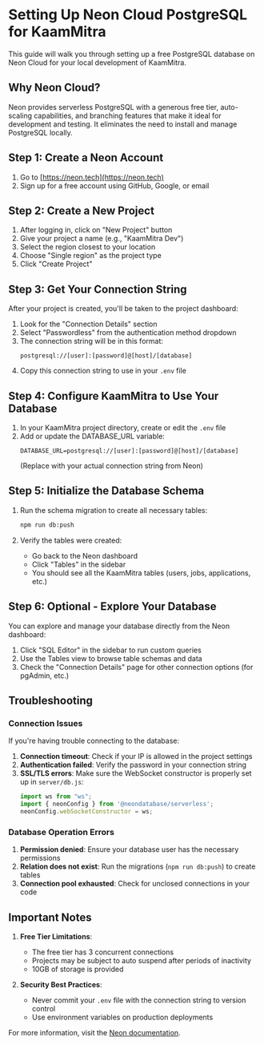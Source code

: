 # Setting Up Neon Cloud PostgreSQL for KaamMitra

This guide will walk you through setting up a free PostgreSQL database on Neon Cloud for your local development of KaamMitra.

## Why Neon Cloud?

Neon provides serverless PostgreSQL with a generous free tier, auto-scaling capabilities, and branching features that make it ideal for development and testing. It eliminates the need to install and manage PostgreSQL locally.

## Step 1: Create a Neon Account

1. Go to [https://neon.tech](https://neon.tech)
2. Sign up for a free account using GitHub, Google, or email

## Step 2: Create a New Project

1. After logging in, click on "New Project" button
2. Give your project a name (e.g., "KaamMitra Dev")
3. Select the region closest to your location
4. Choose "Single region" as the project type
5. Click "Create Project"

## Step 3: Get Your Connection String

After your project is created, you'll be taken to the project dashboard:

1. Look for the "Connection Details" section
2. Select "Passwordless" from the authentication method dropdown 
3. The connection string will be in this format:
   ```
   postgresql://[user]:[password]@[host]/[database]
   ```
4. Copy this connection string to use in your `.env` file

## Step 4: Configure KaamMitra to Use Your Database

1. In your KaamMitra project directory, create or edit the `.env` file
2. Add or update the DATABASE_URL variable:
   ```
   DATABASE_URL=postgresql://[user]:[password]@[host]/[database]
   ```
   (Replace with your actual connection string from Neon)

## Step 5: Initialize the Database Schema

1. Run the schema migration to create all necessary tables:
   ```bash
   npm run db:push
   ```

2. Verify the tables were created:
   - Go back to the Neon dashboard
   - Click "Tables" in the sidebar
   - You should see all the KaamMitra tables (users, jobs, applications, etc.)

## Step 6: Optional - Explore Your Database

You can explore and manage your database directly from the Neon dashboard:

1. Click "SQL Editor" in the sidebar to run custom queries
2. Use the Tables view to browse table schemas and data
3. Check the "Connection Details" page for other connection options (for pgAdmin, etc.)

## Troubleshooting

### Connection Issues

If you're having trouble connecting to the database:

1. **Connection timeout**: Check if your IP is allowed in the project settings
2. **Authentication failed**: Verify the password in your connection string
3. **SSL/TLS errors**: Make sure the WebSocket constructor is properly set up in `server/db.js`:
   ```javascript
   import ws from "ws";
   import { neonConfig } from '@neondatabase/serverless';
   neonConfig.webSocketConstructor = ws;
   ```

### Database Operation Errors

1. **Permission denied**: Ensure your database user has the necessary permissions
2. **Relation does not exist**: Run the migrations (`npm run db:push`) to create tables
3. **Connection pool exhausted**: Check for unclosed connections in your code

## Important Notes

1. **Free Tier Limitations**: 
   - The free tier has 3 concurrent connections
   - Projects may be subject to auto suspend after periods of inactivity
   - 10GB of storage is provided

2. **Security Best Practices**:
   - Never commit your `.env` file with the connection string to version control
   - Use environment variables on production deployments

For more information, visit the [Neon documentation](https://neon.tech/docs).